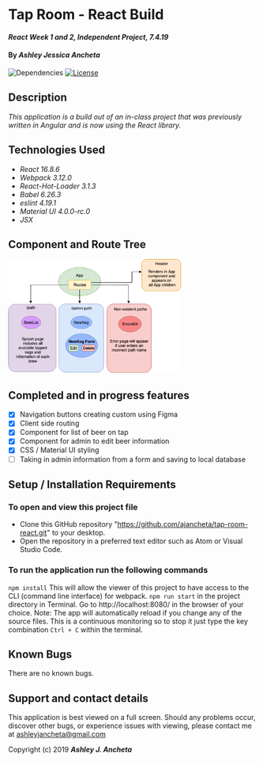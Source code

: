 # Tap Room - React Build

#### _React Week 1 and 2, Independent Project, 7.4.19_

#### By _**Ashley Jessica Ancheta**_

![Dependencies](https://img.shields.io/badge/dependencies-up%20to%20date-brightgreen.svg)
[![License](https://img.shields.io/badge/license-MIT-blue.svg)](https://opensource.org/licenses/MIT)

## Description

_This application is a build out of an in-class project that was previously written in Angular and is now using the React library._

## Technologies Used

  * _React 16.8.6_
  * _Webpack 3.12.0_
  * _React-Hot-Loader 3.1.3_
  * _Babel 6.26.3_
  * _eslint 4.19.1_
  * _Material UI 4.0.0-rc.0_
  * _JSX_

## Component and Route Tree
<p>
<img src="src/assets/img/diagram.png" width="350" height="230">
</p>

## Completed and in progress features

- [x] Navigation buttons creating custom using Figma
- [x] Client side routing
- [x] Component for list of beer on tap
- [x] Component for admin to edit beer information
- [x] CSS / Material UI styling
- [ ] Taking in admin information from a form and saving to local database

## Setup / Installation Requirements
### To open and view this project file
  * Clone this GitHub repository "https://github.com/ajancheta/tap-room-react.git" to your desktop. 
  * Open the repository in a preferred text editor such as Atom or Visual Studio Code.

  ### To run the application run the following commands
  `npm install` This will allow the viewer of this project to have access to the CLI (command line interface) for webpack.
  `npm run start` in the project directory in Terminal. Go to http://localhost:8080/ in the browser of your choice. Note: The app will automatically reload if you change any of the source files. This is a continuous monitoring so to stop it just type the key combination `Ctrl + C` within the terminal.


## Known Bugs
There are no known bugs.

## Support and contact details
This application is best viewed on a full screen. Should any problems occur, discover other bugs, or experience issues with viewing, please contact me at ashleyjancheta@gmail.com

Copyright (c) 2019 **_Ashley J. Ancheta_**